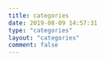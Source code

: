```yaml
---
title: categories
date: 2019-08-09 14:57:31
type: "categories"
layout: "categories"
comment: false
---
```

